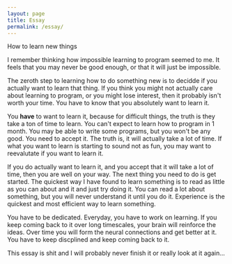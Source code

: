 ```yaml
---
layout: page
title: Essay
permalink: /essay/
---
```



How to learn new things


I remember thinking how impossible learning to program seemed to me. It feels 
that you may never be good enough, or that it will just be impossible.


The zeroth step to learning how to do something new is to decidde if you 
actually want to learn that thing.  If you think you might not actually
care about learning to program, or you might lose interest, then it 
probably isn't worth your time. You have to know that you absolutely 
want to learn it.  


You **have** to want to learn it, because for difficult things, the truth 
is they take a ton of time to learn.  You can't expect to learn how to 
program in 1 month.  You may be able to write some programs, but you won't
be any good.  You need to accept it.  The truth is, it will actually take
a lot of time.  If what you want to learn is starting to sound not as fun,
you may want to reevalutate if you want to learn it.


If you do actually want to learn it, and you accept that it will take a lot
of time, then you are well on your way.  The next thing you need to do is
get started.  The quickest way I have found to learn something is to read
as little as you can about and it and just try doing it.  You can read a lot 
about something, but you will never understand it until you do it.  Experience
is the quickest and most efficient way to learn something.


You have to be dedicated. Everyday, you have to work on learning.  If you 
keep coming back to it over long timescales, your brain will reinforce the
ideas.  Over time you will form the neural connections and get better at it.
You have to keep discplined and keep coming back to it.


This essay is shit and I will probably never finish it or really look at it again...
